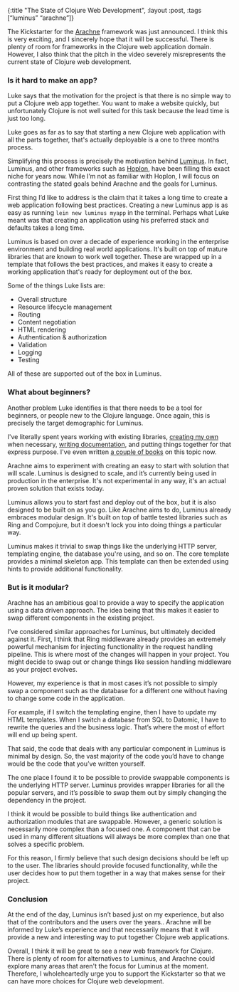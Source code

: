 {:title "The State of Clojure Web Development", :layout :post, :tags [“luminus” “arachne”]}

The Kickstarter for the [Arachne](https://www.kickstarter.com/projects/1346708779/arachne-rapid-web-development-for-clojure) framework was just announced. I think this is very exciting, and I sincerely hope that it will be successful. There is plenty of room for frameworks in the Clojure web application domain. However, I also think that the pitch in the video severely misrepresents the current state of Clojure web development.

### Is it hard to make an app?

Luke says that the motivation for the project is that there is no simple way to put a Clojure web app together. You want to make a website quickly, but unfortunately Clojure is not well suited for this task because the lead time is just too long.

Luke goes as far as to say that starting a new Clojure web application with all the parts together, that's actually deployable is a one to three months process.

Simplifying this process is precisely the motivation behind [Luminus](http://www.luminusweb.net/). In fact, Luminus, and other frameworks such as [Hoplon](https://hoplon.io/), have been filling this exact niche for years now. While I’m not as familiar with Hoplon, I will focus on contrasting the stated goals behind Arachne and the goals for Luminus.

First thing I’d like to address is the claim that it takes a long time to create a web application following best practices. Creating a new Luminus app is as easy as running `lein new luminus myapp` in the terminal. Perhaps what Luke meant was that creating an application using his preferred stack and defaults takes a long time.

Luminus is based on over a decade of experience working in the enterprise environment and building real world applications. It's built on top of mature libraries that are known to work well together. These are wrapped up in a template that follows the best practices, and makes it easy to create a working application that's ready for deployment out of the box.

Some of the things Luke lists are:

* Overall structure
* Resource lifecycle management
* Routing
* Content negotiation
* HTML rendering
* Authentication & authorization
* Validation
* Logging
* Testing

All of these are supported out of the box in Luminus.

### What about beginners?

Another problem Luke identifies is that there needs to be a tool for beginners, or people new to the Clojure language. Once again, this is precisely the target demographic for Luminus.

I've literally spent years working with existing libraries, [creating my own](https://github.com/yogthos/Selmer) when necessary, [writing documentation](http://www.luminusweb.net/docs), and putting things together for that express purpose. I've even written [a couple of books](https://pragprog.com/book/dswdcloj2/web-development-with-clojure-second-edition) on this topic now.

Arachne aims to experiment with creating an easy to start with solution that will scale. Luminus is designed to scale, and it’s currently being used in production in the enterprise. It's not experimental in any way, it's an actual proven solution that exists today.

Luminus allows you to start fast and deploy out of the box, but it is also designed to be built on as you go. Like Arachne aims to do, Luminus already embraces modular design. It's built on top of battle tested libraries such as Ring and Compojure, but it doesn't lock you into doing things a particular way.

Luminus makes it trivial to swap things like the underlying HTTP server, templating engine, the database you're using, and so on. The core template provides a minimal skeleton app. This template can then be extended using hints to provide additional functionality.

### But is it modular?

Arachne has an ambitious goal to provide a way to specify the application using a data driven approach. The idea being that this makes it easier to swap different components in the existing project.

I’ve considered similar approaches for Luminus, but ultimately decided against it. First, I think that Ring middleware already provides an extremely powerful mechanism for injecting functionality in the request handling pipeline. This is where most of the changes will happen in your project. You might decide to swap out or change things like session handling middleware as your project evolves.

However, my experience is that in most cases it’s not possible to simply swap a component such as the database for a different one without having to change some code in the application.

For example, if I switch the templating engine, then I have to update my HTML templates. When I switch a database from SQL to Datomic, I have to rewrite the queries and the business logic. That’s where the most of effort will end up being spent. 

That said, the code that deals with any particular component in Luminus is minimal by design. So, the vast majority of the code you’d have to change would be the code that you’ve written yourself.

The one place I found it to be possible to provide swappable components is the underlying HTTP server. Luminus provides wrapper libraries for all the popular servers, and it’s possible to swap them out by simply changing the dependency in the project.

I think it would be possible to build things like authentication and authorization modules that are swappable. However, a generic solution is necessarily more complex than a focused one. A component that can be used in many different situations will always be more complex than one that solves a specific problem.

For this reason, I firmly believe that such design decisions should be left up to the user. The libraries should provide focused functionality, while the user decides how to put them together in a way that makes sense for their project.

### Conclusion

At the end of the day, Luminus isn’t based just on my experience, but also that of the contributors and the users over the years.. Arachne will be informed by Luke’s experience and that necessarily means that it will provide a new and interesting way to put together Clojure web applications.

Overall, I think it will be great to see a new web framework for Clojure. There is plenty of room for alternatives to Luminus, and Arachne could explore many areas that aren't the focus for Luminus at the moment. Therefore, I wholeheartedly urge you to support the Kickstarter so that we can have more choices for Clojure web development.


